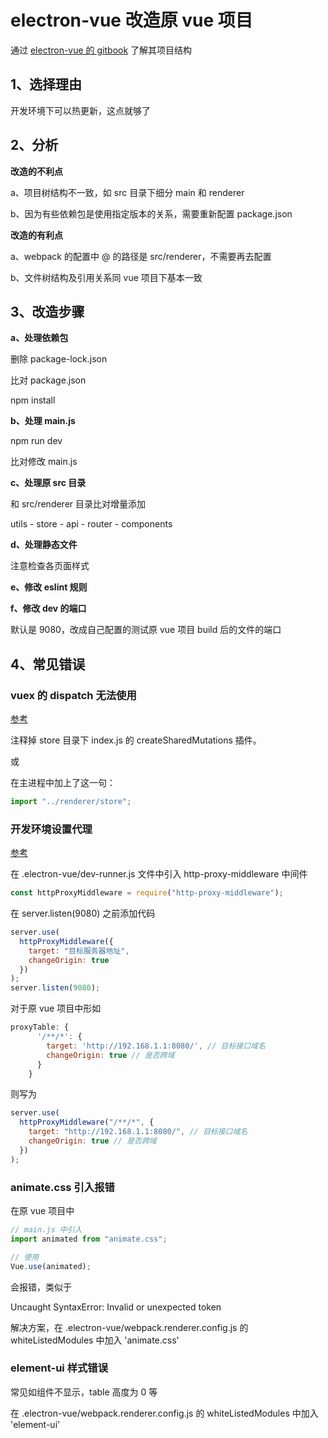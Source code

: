 # electron-vue 改造原 vue 项目

通过 [electron-vue 的 gitbook](https://simulatedgreg.gitbooks.io/electron-vue/content/cn/) 了解其项目结构

## 1、选择理由

开发环境下可以热更新，这点就够了

## 2、分析

**改造的不利点**

a、项目树结构不一致，如 src 目录下细分 main 和 renderer

b、因为有些依赖包是使用指定版本的关系，需要重新配置 package.json

**改造的有利点**

a、webpack 的配置中 @ 的路径是 src/renderer，不需要再去配置

b、文件树结构及引用关系同 vue 项目下基本一致

## 3、改造步骤

**a、处理依赖包**

删除 package-lock.json

比对 package.json

npm install

**b、处理 main.js**

npm run dev

比对修改 main.js

**c、处理原 src 目录**

和 src/renderer 目录比对增量添加

utils - store - api - router - components

**d、处理静态文件**

注意检查各页面样式

**e、修改 eslint 规则**

**f、修改 dev 的端口**

默认是 9080，改成自己配置的测试原 vue 项目 build 后的文件的端口

## 4、常见错误

### vuex 的 dispatch 无法使用

[参考](https://segmentfault.com/a/1190000018038529?utm_source=tag-newest)

注释掉 store 目录下 index.js 的 createSharedMutations 插件。

或

在主进程中加上了这一句：

```javascript
import "../renderer/store";
```

### 开发环境设置代理

[参考](https://blog.csdn.net/qq_32614411/article/details/80882131)

在 .electron-vue/dev-runner.js 文件中引入 http-proxy-middleware 中间件

```javascript
const httpProxyMiddleware = require("http-proxy-middleware");
```

在 server.listen(9080) 之前添加代码

```javascript
server.use(
  httpProxyMiddleware({
    target: "目标服务器地址",
    changeOrigin: true
  })
);
server.listen(9080);
```

对于原 vue 项目中形如

```javascript
proxyTable: {
      '/**/*': {
        target: 'http://192.168.1.1:8080/', // 目标接口域名
        changeOrigin: true // 是否跨域
      }
    }

```

则写为

```javascript
server.use(
  httpProxyMiddleware("/**/*", {
    target: "http://192.168.1.1:8080/", // 目标接口域名
    changeOrigin: true // 是否跨域
  })
);
```

### animate.css 引入报错

在原 vue 项目中

```javascript
// main.js 中引入
import animated from "animate.css";

// 使用
Vue.use(animated);
```

会报错，类似于

Uncaught SyntaxError: Invalid or unexpected token

解决方案，在 .electron-vue/webpack.renderer.config.js 的 whiteListedModules 中加入 'animate.css'

### element-ui 样式错误

常见如组件不显示，table 高度为 0 等

在 .electron-vue/webpack.renderer.config.js 的 whiteListedModules 中加入 'element-ui'
